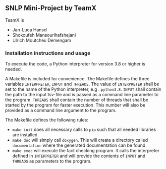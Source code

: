 ## SNLP Mini-Project by TeamX

TeamX is

- Jan-Luca Hansel
- Shokoufeh Mansourihafshejani
- Ulrich Moutcheu Demengam 


### Installation instructions and usage

To execute the code, a Python interpreter for version 3.8 or higher is needed.

A Makefile is included for convenience. The Makefile defines the three variables
`INTERPRETER`, `INPUT` and `THREADS`. The value of `INTERPRETER` shall be set to the name
of the Python interpreter, e.g . `python3.8`. `INPUT` shall contain the 
path to the input tsv-file and is passed as a command line parameter to the 
program. `THREADS` shall contain the number of threads that shall be started
by the program for faster execution. This number will also be provided as a 
command line argument to the program.

The Makefile defines the following rules:
- `make init` does all necessary calls to `pip` such that all needed libraries are
  installed
- `make doc` will simply call `doxygen`. This will create a directory called 
  `documentation` where the generated documentation can be found.
- `make exec` will execute the fact checking program. It calls the interpreter 
  defined in `INTERPRETER` and will provide the contents of `INPUT` and `THREADS` as
  parameters to the program.
